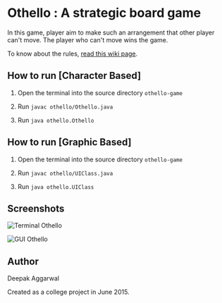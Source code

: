 # Othello : A strategic board game

In this game, player aim to make such an arrangement that other player can't move. The player who can't move wins the game.

To know about the rules, [read this wiki page](https://en.wikipedia.org/wiki/Reversi#Rules).

## How to run [Character Based]
1) Open the terminal into the source directory `othello-game`

2) Run  `javac othello/Othello.java`

3) Run  `java othello.Othello`

## How to run [Graphic Based]
1) Open the terminal into the source directory `othello-game`

2) Run  `javac othello/UIClass.java`

3) Run  `java othello.UIClass`

## Screenshots
![Terminal Othello](https://github.com/aggarwaldeepak/Othello/blob/master/assets/cui.png)

![GUI Othello](https://github.com/aggarwaldeepak/Othello/blob/master/assets/gui.png)

## Author
Deepak Aggarwal

Created as a college project in June 2015.
